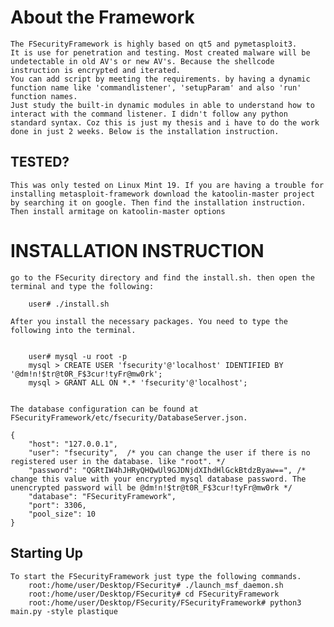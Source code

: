 # About the Framework #
    The FSecurityFramework is highly based on qt5 and pymetasploit3.
    It is use for penetration and testing. Most created malware will be undetectable in old AV's or new AV's. Because the shellcode instruction is encrypted and iterated.
    You can add script by meeting the requirements. by having a dynamic function name like 'commandlistener', 'setupParam' and also 'run' function names.
    Just study the built-in dynamic modules in able to understand how to interact with the command listener. I didn't follow any python standard syntax. Coz this is just my thesis and i have to do the work done in just 2 weeks. Below is the installation instruction.

## TESTED? ##
    This was only tested on Linux Mint 19. If you are having a trouble for installing metasploit-framework download the katoolin-master project by searching it on google. Then find the installation instruction. Then install armitage on katoolin-master options


# INSTALLATION INSTRUCTION #
    go to the FSecurity directory and find the install.sh. then open the terminal and type the following:

        user# ./install.sh

    After you install the necessary packages. You need to type the following into the terminal.

   
        user# mysql -u root -p 
        mysql > CREATE USER 'fsecurity'@'localhost' IDENTIFIED BY '@dm!n!$tr@t0R_F$3cur!tyFr@mw0rk';
        mysql > GRANT ALL ON *.* 'fsecurity'@'localhost';
   

    The database configuration can be found at FSecurityFramework/etc/fsecurity/DatabaseServer.json.
    
    {
        "host": "127.0.0.1",
        "user": "fsecurity",  /* you can change the user if there is no registered user in the database. like "root". */
        "password": "QGRtIW4hJHRyQHQwUl9GJDNjdXIhdHlGckBtdzByaw==", /* change this value with your encrypted mysql database password. The unencrypted password will be @dm!n!$tr@t0R_F$3cur!tyFr@mw0rk */
        "database": "FSecurityFramework",
        "port": 3306,
        "pool_size": 10
    }


## Starting Up ##
    To start the FSecurityFramework just type the following commands.
        root:/home/user/Desktop/FSecurity# ./launch_msf_daemon.sh
        root:/home/user/Desktop/FSecurity# cd FSecurityFramework
        root:/home/user/Desktop/FSecurity/FSecurityFramework# python3 main.py -style plastique
